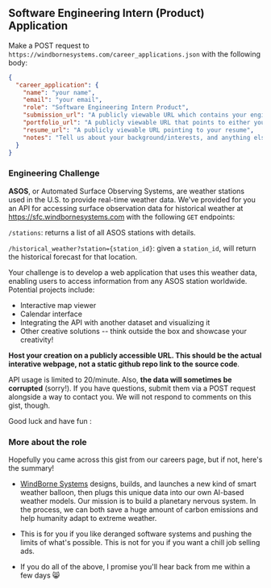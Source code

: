 ## Software Engineering Intern (Product) Application

Make a POST request to `https://windbornesystems.com/career_applications.json` with the following body:
```json
{
  "career_application": {
    "name": "your name",
    "email": "your email",
    "role": "Software Engineering Intern Product",
    "submission_url": "A publicly viewable URL which contains your engineering challenge submission -- see below",
    "portfolio_url": "A publicly viewable URL that points to either your portfolio, or a personal project",
    "resume_url": "A publicly viewable URL pointing to your resume",
    "notes": "Tell us about your background/interests, and anything else you'd like to add",
  }
}
```

### Engineering Challenge

**ASOS**, or Automated Surface Observing Systems, are weather stations used in the U.S. to provide real-time weather data. We've provided for you an API for accessing surface observation data for historical weather at https://sfc.windbornesystems.com with the following `GET` endpoints:

`/stations`: returns a list of all ASOS stations with details. 

`/historical_weather?station={station_id}`: given a `station_id`, will return the historical forecast for that location. 

Your challenge is to develop a web application that uses this weather data, enabling users to access information from any ASOS station worldwide. Potential projects include:
- Interactive map viewer
- Calendar interface
- Integrating the API with another dataset and visualizing it
- Other creative solutions -- think outside the box and showcase your creativity!

**Host your creation on a publicly accessible URL. This should be the actual interative webpage, not a static github repo link to the source code**.

API usage is limited to 20/minute. Also, **the data will sometimes be corrupted** (sorry!). If you have questions, submit them via a POST request alongside a way to contact you. We will not respond to comments on this gist, though.

Good luck and have fun :


### More about the role
Hopefully you came across this gist from our careers page, but if not, here's the summary!
- [WindBorne Systems](http://windbornesystems.com/) designs, builds, and launches a new kind of smart weather balloon, then plugs this unique data into our own AI-based weather models. Our mission is to build a planetary nervous system. In the process, we can both save a huge amount of carbon emissions and help humanity adapt to extreme weather.
- This is for you if you like deranged software systems and pushing the limits of what's possible. This is not for you if you want a chill job selling ads.

- If you do all of the above, I promise you'll hear back from me within a few days :smile_cat: